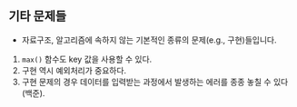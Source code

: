 ## 기타 문제들
- 자료구조, 알고리즘에 속하지 않는 기본적인 종류의 문제(e.g., 구현)들입니다.
1. `max()` 함수도 key 값을 사용할 수 있다.
2. 구현 역시 예외처리가 중요하다.
3. 구현 문제의 경우 데이터를 입력받는 과정에서 발생하는 에러를 종종 놓칠 수 있다(백준).